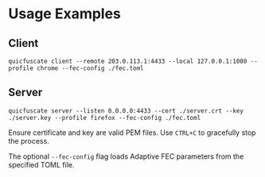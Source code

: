 # Usage Examples

## Client

```
quicfuscate client --remote 203.0.113.1:4433 --local 127.0.0.1:1080 --profile chrome --fec-config ./fec.toml
```

## Server

```
quicfuscate server --listen 0.0.0.0:4433 --cert ./server.crt --key ./server.key --profile firefox --fec-config ./fec.toml
```

Ensure certificate and key are valid PEM files. Use `CTRL+C` to gracefully stop the process.

The optional `--fec-config` flag loads Adaptive FEC parameters from the specified TOML file.
